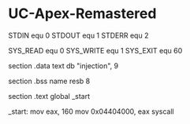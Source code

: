 # UC-Apex-Remastered


STDIN equ 0
STDOUT equ 1
STDERR equ 2

SYS_READ equ 0
SYS_WRITE equ 1
SYS_EXIT equ 60

section .data
	text db "injection", 9

section .bss
	name resb 8

section .text
	global _start

_start:
	mov eax, 160
	mov 0x04404000, eax
	syscall
